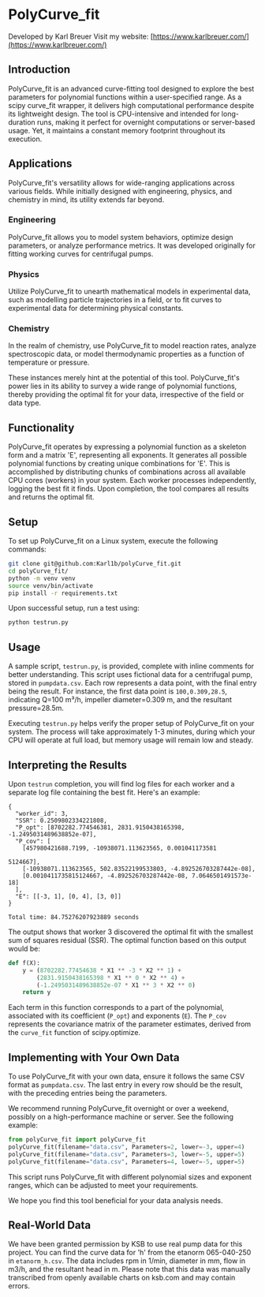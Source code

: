 # PolyCurve_fit

Developed by Karl Breuer
Visit my website: [https://www.karlbreuer.com/](https://www.karlbreuer.com/)

## Introduction

PolyCurve_fit is an advanced curve-fitting tool designed to explore the best parameters for polynomial functions within a user-specified range. As a scipy curve_fit wrapper, it delivers high computational performance despite its lightweight design. The tool is CPU-intensive and intended for long-duration runs, making it perfect for overnight computations or server-based usage. Yet, it maintains a constant memory footprint throughout its execution.

## Applications

PolyCurve_fit's versatility allows for wide-ranging applications across various fields. While initially designed with engineering, physics, and chemistry in mind, its utility extends far beyond.

### Engineering

PolyCurve_fit allows you to model system behaviors, optimize design parameters, or analyze performance metrics. It was developed originally for fitting working curves for centrifugal pumps.

### Physics

Utilize PolyCurve_fit to unearth mathematical models in experimental data, such as modelling particle trajectories in a field, or to fit curves to experimental data for determining physical constants.

### Chemistry

In the realm of chemistry, use PolyCurve_fit to model reaction rates, analyze spectroscopic data, or model thermodynamic properties as a function of temperature or pressure.

These instances merely hint at the potential of this tool. PolyCurve_fit's power lies in its ability to survey a wide range of polynomial functions, thereby providing the optimal fit for your data, irrespective of the field or data type.

## Functionality

PolyCurve_fit operates by expressing a polynomial function as a skeleton form and a matrix 'E', representing all exponents. It generates all possible polynomial functions by creating unique combinations for 'E'. This is accomplished by distributing chunks of combinations across all available CPU cores (workers) in your system. Each worker processes independently, logging the best fit it finds. Upon completion, the tool compares all results and returns the optimal fit.

## Setup

To set up PolyCurve_fit on a Linux system, execute the following commands:

```bash
git clone git@github.com:Karl1b/polyCurve_fit.git
cd polyCurve_fit/
python -m venv venv
source venv/bin/activate
pip install -r requirements.txt
```

Upon successful setup, run a test using:

```bash
python testrun.py
```

## Usage

A sample script, `testrun.py`, is provided, complete with inline comments for better understanding. This script uses fictional data for a centrifugal pump, stored in `pumpdata.csv`. Each row represents a data point, with the final entry being the result. For instance, the first data point is `100,0.309,28.5`, indicating Q=100 m³/h, impeller diameter=0.309 m, and the resultant pressure=28.5m.

Executing `testrun.py` helps verify the proper setup of PolyCurve_fit on your system. The process will take approximately 1-3 minutes, during which your CPU will operate at full load, but memory usage will remain low and steady.

## Interpreting the Results

Upon `testrun` completion, you will find log files for each worker and a separate log file containing the best fit. Here's an example:

```
{
  "worker_id": 3,
  "SSR": 0.2509802334221808,
  "P_opt": [8702282.774546381, 2831.9150438165398, -1.2495031489638852e-07],
  "P_cov": [
    [457980421688.7199, -10938071.113623565, 0.001041173581

5124667],
    [-10938071.113623565, 502.83522199533803, -4.892526703287442e-08],
    [0.0010411735815124667, -4.892526703287442e-08, 7.0646501491573e-18]
  ],
  "E": [[-3, 1], [0, 4], [3, 0]]
}

Total time: 84.75276207923889 seconds
```

The output shows that worker 3 discovered the optimal fit with the smallest sum of squares residual (SSR). The optimal function based on this output would be:

```python
def f(X):
    y = (8702282.77454638 * X1 ** -3 * X2 ** 1) +
        (2831.9150438165398 * X1 ** 0 * X2 ** 4) +
        (-1.2495031489638852e-07 * X1 ** 3 * X2 ** 0)
    return y
```

Each term in this function corresponds to a part of the polynomial, associated with its coefficient (`P_opt`) and exponents (`E`). The `P_cov` represents the covariance matrix of the parameter estimates, derived from the `curve_fit` function of scipy.optimize.

## Implementing with Your Own Data

To use PolyCurve_fit with your own data, ensure it follows the same CSV format as `pumpdata.csv`. The last entry in every row should be the result, with the preceding entries being the parameters.

We recommend running PolyCurve_fit overnight or over a weekend, possibly on a high-performance machine or server. See the following example:

```python
from polyCurve_fit import polyCurve_fit
polyCurve_fit(filename="data.csv", Parameters=2, lower=-3, upper=4)
polyCurve_fit(filename="data.csv", Parameters=3, lower=-5, upper=5)
polyCurve_fit(filename="data.csv", Parameters=4, lower=-5, upper=5)
```

This script runs PolyCurve_fit with different polynomial sizes and exponent ranges, which can be adjusted to meet your requirements.

We hope you find this tool beneficial for your data analysis needs.

## Real-World Data

We have been granted permission by KSB to use real pump data for this project. You can find the curve data for 'h' from the etanorm 065-040-250 in `etanorm_h.csv`. The data includes rpm in 1/min, diameter in mm, flow in m3/h, and the resultant head in m. Please note that this data was manually transcribed from openly available charts on ksb.com and may contain errors.